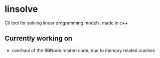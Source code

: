 # linsolve
Cli tool for solving linear programming models, made in c++

## Currently working on
* overhaul of the BBNode related code, due to memory related crashes
